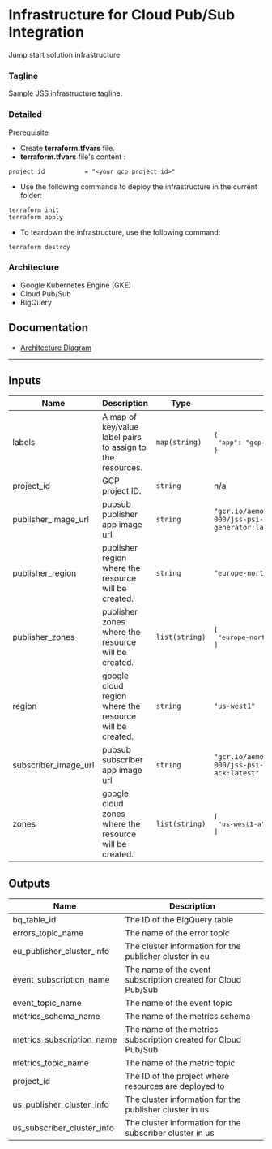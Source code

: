 # Infrastructure for Cloud Pub/Sub Integration

Jump start solution infrastructure

### Tagline
Sample JSS infrastructure tagline.

### Detailed
Prerequisite

- Create  **terraform.tfvars** file.
- **terraform.tfvars** file's content :

```
project_id           = "<your gcp project id>"
```

- Use the following commands to deploy the infrastructure in the current folder:

```shell
terraform init
terraform apply
```

- To teardown the infrastructure, use the following command:

```shell
terraform destroy
```

### Architecture
- Google Kubernetes Engine (GKE)
- Cloud Pub/Sub
- BigQuery


## Documentation
- [Architecture Diagram](todo)

---

<!-- BEGINNING OF PRE-COMMIT-TERRAFORM DOCS HOOK -->
## Inputs

| Name | Description | Type | Default | Required |
|------|-------------|------|---------|:--------:|
| labels | A map of key/value label pairs to assign to the resources. | `map(string)` | <pre>{<br>  "app": "gcp-api-integration-java"<br>}</pre> | no |
| project\_id | GCP project ID. | `string` | n/a | yes |
| publisher\_image\_url | pubsub publisher app image url | `string` | `"gcr.io/aemon-projects-dev-000/jss-psi-java-event-generator:latest"` | no |
| publisher\_region | publisher region where the resource will be created. | `string` | `"europe-north1"` | no |
| publisher\_zones | publisher zones where the resource will be created. | `list(string)` | <pre>[<br>  "europe-north1-a"<br>]</pre> | no |
| region | google cloud region where the resource will be created. | `string` | `"us-west1"` | no |
| subscriber\_image\_url | pubsub subscriber app image url | `string` | `"gcr.io/aemon-projects-dev-000/jss-psi-java-metrics-ack:latest"` | no |
| zones | google cloud zones where the resource will be created. | `list(string)` | <pre>[<br>  "us-west1-a"<br>]</pre> | no |

## Outputs

| Name | Description |
|------|-------------|
| bq\_table\_id | The ID of the BigQuery table |
| errors\_topic\_name | The name of the error topic |
| eu\_publisher\_cluster\_info | The cluster information for the publisher cluster in eu |
| event\_subscription\_name | The name of the event subscription created for Cloud Pub/Sub |
| event\_topic\_name | The name of the event topic |
| metrics\_schema\_name | The name of the metrics schema |
| metrics\_subscription\_name | The name of the metrics subscription created for Cloud Pub/Sub |
| metrics\_topic\_name | The name of the metric topic |
| project\_id | The ID of the project where resources are deployed to |
| us\_publisher\_cluster\_info | The cluster information for the publisher cluster in us |
| us\_subscriber\_cluster\_info | The cluster information for the subscriber cluster in us |

<!-- END OF PRE-COMMIT-TERRAFORM DOCS HOOK -->

